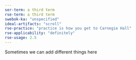 ```yaml
---
ser-term: a third term
rse-term: a third term
swebok-ka: "unspecified"
ideal-artifacts: "scroll"
rse-practice: "practice is how you get to Carnegie Hall"
rse-applicability: "definitely"
rse-usage: 2.5
---
```

Sometimes we can add different things here
